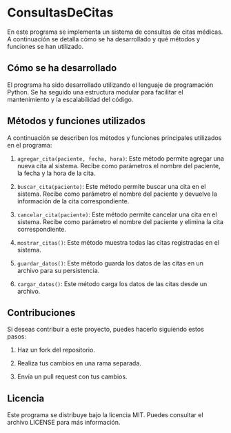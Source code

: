 # ConsultasDeCitas

En este programa se implementa un sistema de consultas de citas médicas. A continuación se detalla cómo se ha desarrollado y qué métodos y funciones se han utilizado.

## Cómo se ha desarrollado

El programa ha sido desarrollado utilizando el lenguaje de programación Python. Se ha seguido una estructura modular para facilitar el mantenimiento y la escalabilidad del código.

## Métodos y funciones utilizados

A continuación se describen los métodos y funciones principales utilizados en el programa:

1. `agregar_cita(paciente, fecha, hora)`: Este método permite agregar una nueva cita al sistema. Recibe como parámetros el nombre del paciente, la fecha y la hora de la cita.

2. `buscar_cita(paciente)`: Este método permite buscar una cita en el sistema. Recibe como parámetro el nombre del paciente y devuelve la información de la cita correspondiente.

3. `cancelar_cita(paciente)`: Este método permite cancelar una cita en el sistema. Recibe como parámetro el nombre del paciente y elimina la cita correspondiente.

4. `mostrar_citas()`: Este método muestra todas las citas registradas en el sistema.

5. `guardar_datos()`: Este método guarda los datos de las citas en un archivo para su persistencia.

6. `cargar_datos()`: Este método carga los datos de las citas desde un archivo.

## Contribuciones

Si deseas contribuir a este proyecto, puedes hacerlo siguiendo estos pasos:

1. Haz un fork del repositorio.

2. Realiza tus cambios en una rama separada.

3. Envía un pull request con tus cambios.

## Licencia

Este programa se distribuye bajo la licencia MIT. Puedes consultar el archivo LICENSE para más información.
